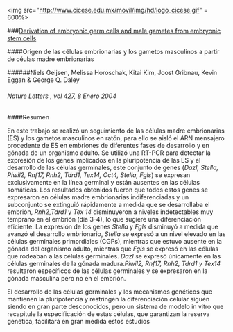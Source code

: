 <img src="http://www.cicese.edu.mx/movil/img/hd/logo_cicese.gif" = 600%>

###[Derivation of embryonic germ cells and male gametes from embryonic stem cells](http://web.b.ebscohost.com/ehost/pdfviewer/pdfviewer?vid=2&sid=f40bd304-f7df-4140-bdf1-b89bfcf8ced9%40sessionmgr120&hid=118)

####Origen de las células embrionarias y los gametos masculinos a partir de céulas madre embrionarias

######Niels Geijsen,  Melissa Horoschak, Kitai Kim, Joost Gribnau, Kevin Eggan & George Q. Daley

###### *Nature* Letters , vol 427, 8 Enero 2004 

####Resumen

En este trabajo se realizó un seguimiento de las células madre embrionarias (ES) y los gametos masculinos en ratón, para ello se aisló el ARN mensajero procedente de ES en embriones de diferentes fases de desarrollo y en gónada de un organismo adulto. Se utilizó una RT-PCR para detectar la expresión de los genes implicados en la pluripotencia de las ES y el desarrollo de las células germinales, este conjunto de genes (*Dazl, Stella, Piwil2, Rnf17, Rnh2, Tdrd1, Tex14, Oct4, Stella, Fgls*) se expresan exclusivamente en la línea germinal y están ausentes en las células somáticas. Los resultados obtenidos fueron que todos estos genes se expresaron en células madre embrionarias indiferenciadas y un subconjunto se extinguió rápidamente a medida que se desarrollaba el embrión, *Rnh2*,*Tdrd1* y *Tex 14* disminuyeron a niveles indetectables muy temprano en el embrión (día 3-4), lo que sugiere una diferenciación eficiente.
La expresión de los genes *Stella* y *Fgls* disminuyó a medida que avanzó el desarrollo embrionario, *Stella* se expresó a un nivel elevado en las células germinales primordiales (CGPs), mientras que estuvo ausente en la gónada del organismo adulto, mientras que *Fgls* se expresó en las células que rodeaban a las células germinales. *Dazl* se expresó únicamente en las células germinales de la gónada madura.*Piwil2, Rnf17, Rnh2, Tdrd1 y Tex14* resultaron específicos de las células germinales y se expresaron en la gónada masculina pero no en el embrión.

El desarrollo de las células germinales y los mecanismos genéticos que mantienen la pluripotencia y restringen la diferenciación celular siguen siendo en gran parte desconocidos, pero un sistema de modelo in vitro que recapitule la especificación de estas células, que garantizan la reserva genética, facilitará en gran medida estos estudios
